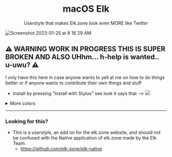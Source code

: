 <h1 align="center">macOS Elk</h1>
<p align="center">Userstyle that makes Elk.zone look even MORE like Twitter</p>

![Screenshot 2023-01-25 at 8 16 29 AM](https://user-images.githubusercontent.com/76500838/214586882-5e3597cf-242e-4b47-b1c1-daa8d7d50a64.png)


## ⚠️ WARNING WORK IN PROGRESS THIS IS SUPER BROKEN AND ALSO UHhm... h-help is wanted.. u-uwu? ⚠️

I only have this here in case anyone wants to yell at me on how to do things better or if anyone wants to contribute their own things and stuff

* Install by pressing "Install with Stylus" see look it says that --> [![](https://img.shields.io/badge/install%20with-stylus-006666?style=flat-square)](https://github.com/SlippingGitty/macOSElk/raw/main/macOSElk.user.css)

<details>
<summary>More colors</summary>

## OLED
![Screenshot 2023-01-24 at 11 16 32 AM](https://user-images.githubusercontent.com/76500838/214362147-610c5515-406e-4424-8771-2d447cceb064.png)
## Midnight
![Screenshot 2023-01-24 at 11 17 52 AM](https://user-images.githubusercontent.com/76500838/214362435-4507a9bc-56ac-418f-a46e-58f3a69c2d0a.png)

</details>

___

### Looking for this?
* This is a *userstyle*, an add on for the elk.zone website, and should not be confused with the Native application of elk.zone made by the Elk Team.
  * https://github.com/elk-zone/elk-native 
